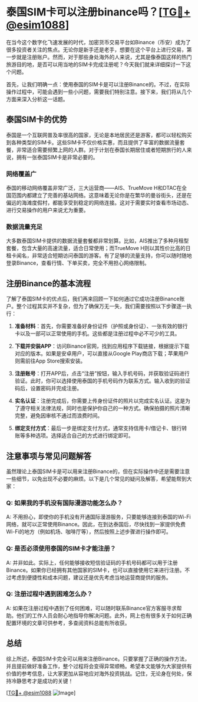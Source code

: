 # 泰国SIM卡可以注册binance吗？[[TG💪+ @esim1088](https://t.me/s/esim1088)]

在当今这个数字化飞速发展的时代，加密货币交易平台如Binance（币安）成为了很多投资者关注的焦点。无论你是新手还是老手，想要在这个平台上进行交易，第一步就是注册账户。然而，对于那些身处海外的人来说，尤其是像泰国这样的热门旅游目的地，是否可以用当地的SIM卡完成注册呢？今天我们就来详细探讨一下这个问题。

首先，让我们明确一点：使用泰国的SIM卡是可以注册Binance的。不过，在实际操作过程中，可能会遇到一些小问题，需要我们特别注意。接下来，我们将从几个方面来深入分析这一话题。

## 泰国SIM卡的优势

泰国是一个互联网普及率很高的国家，无论是本地居民还是游客，都可以轻松购买到各种类型的SIM卡。这些SIM卡不仅价格实惠，而且提供了丰富的数据流量套餐，非常适合需要频繁上网的人群。对于计划在泰国长期居住或者短期旅行的人来说，拥有一张泰国SIM卡是非常必要的。

### 网络覆盖广

泰国的移动网络覆盖非常广泛，三大运营商——AIS、TrueMove H和DTAC在全国范围内都建立了完善的基站网络。这意味着无论你是在繁华的曼谷街头，还是在偏远的海滩度假村，都能享受到稳定的网络连接。这对于需要实时查看市场动态、进行交易操作的用户来说尤为重要。

### 数据流量充足

大多数泰国SIM卡提供的数据流量套餐都非常划算。比如，AIS推出了多种月租型套餐，包含大量的高速流量，适合日常使用；而TrueMove H则以其性价比高的日租卡闻名，非常适合短期访问泰国的游客。有了足够的流量支持，你可以随时随地登录Binance，查看行情、下单买卖，完全不用担心网络限制。

## 注册Binance的基本流程

了解了泰国SIM卡的优点后，我们再来回顾一下如何通过它成功注册Binance账户。整个过程其实并不复杂，但为了确保万无一失，我们需要按照以下步骤逐一执行：

1. **准备材料**：首先，你需要准备好身份证件（护照或身份证）、一张有效的银行卡以及一部可以正常使用的手机。这些都是注册过程中必不可少的工具。

2. **下载并安装APP**：访问Binance官网，找到应用程序下载链接，根据提示下载对应的版本。如果是安卓用户，可以直接从Google Play商店下载；苹果用户则需前往App Store搜索安装。

3. **注册账号**：打开APP后，点击“注册”按钮，输入手机号码，并获取验证码进行验证。此时，你可以选择使用泰国的手机号码作为联系方式。输入收到的验证码后，设置密码并完成注册。

4. **实名认证**：注册完成后，你需要上传身份证件的照片以完成实名认证。这是为了遵守相关法律法规，同时也是保护你自己的一种方式。确保拍摄的照片清晰完整，避免因审核不通过而浪费时间。

5. **绑定支付方式**：最后一步是绑定支付方式，通常支持信用卡/借记卡、银行转账等多种选项。选择适合自己的方式进行绑定即可。

## 注意事项与常见问题解答

虽然理论上泰国SIM卡是可以用来注册Binance的，但在实际操作中还是需要注意一些细节，以免出现不必要的麻烦。以下是几个常见的疑问及解答，希望能帮到大家：

### Q: 如果我的手机没有国际漫游功能怎么办？

A: 不用担心，即使你的手机没有开通国际漫游服务，只要能够连接到泰国的Wi-Fi网络，就可以正常使用Binance。因此，在到达泰国后，尽快找到一家提供免费Wi-Fi的地方（例如机场、咖啡厅等），然后按照上述步骤进行操作即可。

### Q: 是否必须使用泰国的SIM卡才能注册？

A: 并非如此。实际上，任何能够接收短信验证码的手机号码都可以用于注册Binance。如果你已经拥有其他国家的SIM卡，也可以直接使用它来进行注册。不过考虑到便捷性和成本问题，建议还是优先考虑当地运营商提供的服务。

### Q: 注册过程中遇到困难怎么办？

A: 如果在注册过程中遇到了任何困难，可以随时联系Binance官方客服寻求帮助。他们的工作人员会耐心地指导你解决问题。此外，网上也有很多关于如何正确配置环境的文章可供参考，多查阅资料总能有所收获。

## 总结

综上所述，泰国SIM卡完全可以用来注册Binance。只要掌握了正确的操作方法，并且提前做好准备工作，整个过程将会变得异常顺畅。希望本文能够为大家提供有价值的参考信息，让大家更加从容地应对海外投资挑战。记住，无论身在何处，保持冷静思考才是成功的关键！

[[TG💪+ @esim1088](https://t.me/s/esim1088) ![Image](https://i.postimg.cc/4NQfJmqS/Snipaste-2025-05-13-00-14-12.png)]